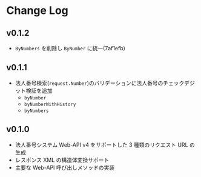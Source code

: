 # Change Log

## v0.1.2

* `ByNumbers` を削除し `ByNumber` に統一(7af1efb)

## v0.1.1

* 法人番号検索(`request.Number`)のバリデーションに法人番号のチェックデジット検証を追加
    * `byNumber`
    * `byNumberWithHistory`
    * `byNumbers`


## v0.1.0

* 法人番号システム Web-API v4 をサポートした 3 種類のリクエスト URL の生成
* レスポンス XML の構造体変換サポート
* 主要な Web-API 呼び出しメソッドの実装

